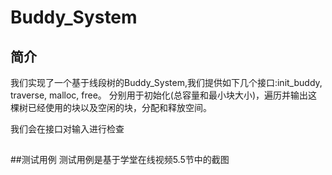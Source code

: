 # Buddy_System


## 简介

我们实现了一个基于线段树的Buddy_System,我们提供如下几个接口:init_buddy, traverse, malloc, free。
分别用于初始化(总容量和最小块大小)，遍历并输出这棵树已经使用的块以及空闲的块，分配和释放空间。

我们会在接口对输入进行检查

## 


##测试用例
测试用例是基于学堂在线视频5.5节中的截图

